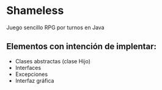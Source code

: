 # Shameless
Juego sencillo RPG por turnos en Java


## Elementos con intención de implentar:
- Clases abstractas (clase Hijo)
- Interfaces
- Excepciones
- Interfaz gráfica
